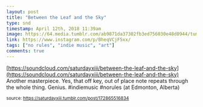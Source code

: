 ```yaml
---
layout: post
title: "Between the Leaf and the Sky"
type: snd
timestamp: April 12th, 2018 11:39am
image: https://64.media.tumblr.com/ab9871da37302fb3ed756030e48d0944/tumblr_p732efUKbm1rtskmuo1_500.jpg
link: https://www.instagram.com/p/BheqVCjF5xx/
tags: ["no rules", "indie music", "art"]
comments: true
---
```

[https://soundcloud.com/saturdayxiii/between-the-leaf-and-the-sky](https://soundcloud.com/saturdayxiii/between-the-leaf-and-the-sky)
Another masterpiece.  Yes, that off key, out of place note repeats through the whole thing. Genius. #indiemusic #norules  (at Edmonton, Alberta)
 
  
<small>source: https://saturdayxiii.tumblr.com/post/172865516834</small>
